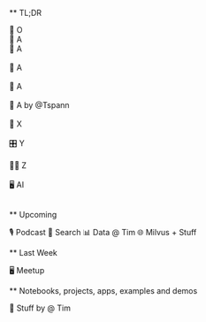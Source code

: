 ** TL;DR 


🐍 O     <br/>
🤖 A     <br/>
🧪 A     <br/><br/>
🧩 A     <br/><br/>
🧩 A     <br/><br/>
🤝 A by @Tspann<br/><br/>
🧠 X      <br/><br/>
🎛️ Y       <br/><br/>
🦸‍♂️ Z<br/><br/>
🖥️ AI<br/><br/>


** Upcoming

🎙️ Podcast
🔄 Search
📊 Data @ Tim
🌐 Milvus + Stuff

** Last Week

🖥️ Meetup

** Notebooks, projects, apps, examples and demos

🚀 Stuff by @ Tim 

